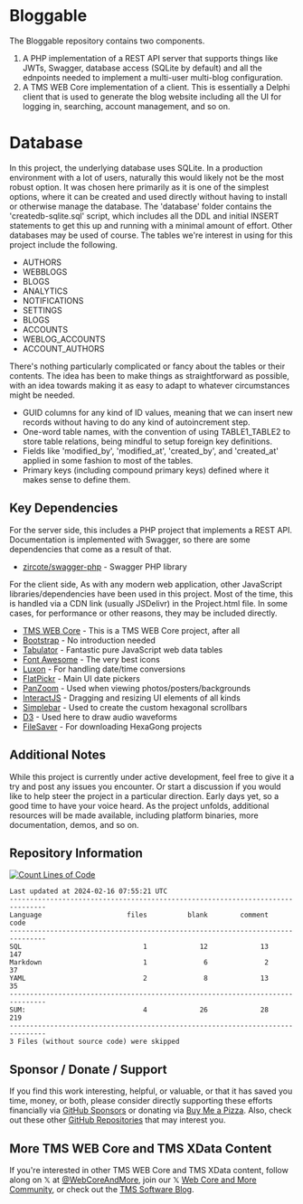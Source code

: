 # Bloggable

The Bloggable repository contains two components.
1. A PHP implementation of a REST API server that supports things like JWTs, Swagger, database access (SQLite by default) and all the ednpoints needed to implement a multi-user multi-blog configuration.
2. A TMS WEB Core implementation of a client. This is essentially a Delphi client that is used to generate the blog website including all the UI for logging in, searching, account management, and so on.

# Database
In this project, the underlying database uses SQLite. In a production environment with a lot of users, naturally this would likely not be the most robust option. It was chosen here primarily as it is one of the simplest options, where it can be created and used directly without having to install or otherwise manage the database. The 'database' folder contains the 'createdb-sqlite.sql' script, which includes all the DDL and initial INSERT statements to get this up and running with a minimal amount of effort. Other databases may be used of course. The tables we're interest in using for this project include the following.
- AUTHORS
- WEBBLOGS
- BLOGS
- ANALYTICS
- NOTIFICATIONS
- SETTINGS
- BLOGS
- ACCOUNTS
- WEBLOG_ACCOUNTS
- ACCOUNT_AUTHORS

There's nothing particularly complicated or fancy about the tables or their contents. The idea has been to make things as straightforward as possible, with an idea towards making it as easy to adapt to whatever circumstances might be needed.
- GUID columns for any kind of ID values, meaning that we can insert new records without having to do any kind of autoincrement step.
- One-word table names, with the convention of using TABLE1_TABLE2 to store table relations, being mindful to setup foreign key definitions.
- Fields like 'modified_by', 'modified_at', 'created_by', and 'created_at' applied in some fashion to most of the tables.
- Primary keys (including compound primary keys) defined where it makes sense to define them.

## Key Dependencies
For the server side, this includes a PHP project that implements a REST API. Documentation is implemented with Swagger, so there are some dependencies that come as a result of that.
- [zircote/swagger-php](https://github.com/zircote/swagger-php) - Swagger PHP library

For the client side, As with any modern web application, other JavaScript libraries/dependencies have been used in this project. Most of the time, this is handled via a CDN link (usually JSDelivr) in the Project.html file. In some cases, for performance or other reasons, they may be included directly.
- [TMS WEB Core](https://www.tmssoftware.com/site/tmswebcore.asp) - This is a TMS WEB Core project, after all
- [Bootstrap](https://getbootstrap.com/) - No introduction needed
- [Tabulator](https://www.tabulator.info) - Fantastic pure JavaScript web data tables
- [Font Awesome](https://www.fontawesome.com) - The very best icons
- [Luxon](https://moment.github.io/luxon/#/) - For handling date/time conversions
- [FlatPickr](https://flatpickr.js.org) - Main UI date pickers
- [PanZoom](https://github.com/timmywil/panzoom) - Used when viewing photos/posters/backgrounds
- [InteractJS](https://interactjs.io/) - Dragging and resizing UI elements of all kinds
- [Simplebar](https://github.com/Grsmto/simplebar) - Used to create the custom hexagonal scrollbars
- [D3](https://d3js.org/) - Used here to draw audio waveforms
- [FileSaver](https://moment.github.io/luxon/#/?id=luxon) - For downloading HexaGong projects

## Additional Notes
While this project is currently under active development, feel free to give it a try and post any issues you encounter.  Or start a discussion if you would like to help steer the project in a particular direction.  Early days yet, so a good time to have your voice heard.  As the project unfolds, additional resources will be made available, including platform binaries, more documentation, demos, and so on.

## Repository Information 
[![Count Lines of Code](https://github.com/500Foods/Template/actions/workflows/main.yml/badge.svg)](https://github.com/500Foods/Template/actions/workflows/main.yml)
<!--CLOC-START -->
```
Last updated at 2024-02-16 07:55:21 UTC
-------------------------------------------------------------------------------
Language                     files          blank        comment           code
-------------------------------------------------------------------------------
SQL                              1             12             13            147
Markdown                         1              6              2             37
YAML                             2              8             13             35
-------------------------------------------------------------------------------
SUM:                             4             26             28            219
-------------------------------------------------------------------------------
3 Files (without source code) were skipped
```
<!--CLOC-END-->

## Sponsor / Donate / Support
If you find this work interesting, helpful, or valuable, or that it has saved you time, money, or both, please consider directly supporting these efforts financially via [GitHub Sponsors](https://github.com/sponsors/500Foods) or donating via [Buy Me a Pizza](https://www.buymeacoffee.com/andrewsimard500). Also, check out these other [GitHub Repositories](https://github.com/500Foods?tab=repositories&q=&sort=stargazers) that may interest you.

## More TMS WEB Core and TMS XData Content
If you're interested in other TMS WEB Core and TMS XData content, follow along on 𝕏 at [@WebCoreAndMore](https://x.com/WebCoreAndMore), join our 𝕏 [Web Core and More Community](https://twitter.com/i/communities/1683267402384183296), or check out the [TMS Software Blog](https://www.tmssoftware.com/site/blog.asp).
